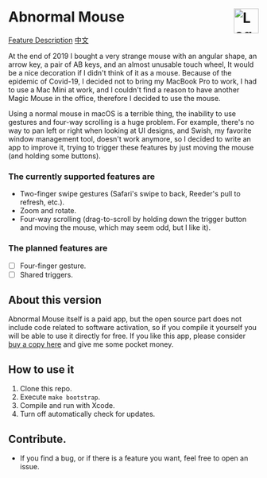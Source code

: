 # Abnormal Mouse <img alt="Logo" src="https://abnormalmouse.intii.com/image/icon.png" align="right" height="50">

[Feature Description](https://abnormalmouse.intii.com)
[中文](https://github.com/intitni/AbnormalMouseApp/blob/master/README_CN.md)

At the end of 2019 I bought a very strange mouse with an angular shape, an arrow key, a pair of AB keys, and an almost unusable touch wheel, It would be a nice decoration if I didn't think of it as a mouse. Because of the epidemic of Covid-19, I decided not to bring my MacBook Pro to work, I had to use a Mac Mini at work, and I couldn't find a reason to have another Magic Mouse in the office, therefore I decided to use the mouse.

Using a normal mouse in macOS is a terrible thing, the inability to use gestures and four-way scrolling is a huge problem. For example, there's no way to pan left or right when looking at UI designs, and Swish, my favorite window management tool, doesn't work anymore, so I decided to write an app to improve it, trying to trigger these features by just moving the mouse (and holding some buttons).

### The currently supported features are
- Two-finger swipe gestures (Safari's swipe to back, Reeder's pull to refresh, etc.).
- Zoom and rotate.
- Four-way scrolling (drag-to-scroll by holding down the trigger button and moving the mouse, which may seem odd, but I like it).
  
### The planned features are
- [  ] Four-finger gesture.
- [  ] Shared triggers.

## About this version

Abnormal Mouse itself is a paid app, but the open source part does not include code related to software activation, so if you compile it yourself you will be able to use it directly for free. If you like this app, please consider [buy a copy here](https://abnormalmouse.intii.com) and give me some pocket money.

## How to use it

1. Clone this repo.
2. Execute `make bootstrap`.
3. Compile and run with Xcode.
4. Turn off automatically check for updates.

## Contribute.

- If you find a bug, or if there is a feature you want, feel free to open an issue.
